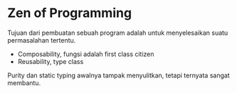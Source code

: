# Zen of Programming

Tujuan dari pembuatan sebuah program adalah untuk menyelesaikan suatu permasalahan tertentu.


- Composability, fungsi adalah first class citizen
- Reusability, type class

Purity dan static typing awalnya tampak menyulitkan, tetapi ternyata sangat membantu.
